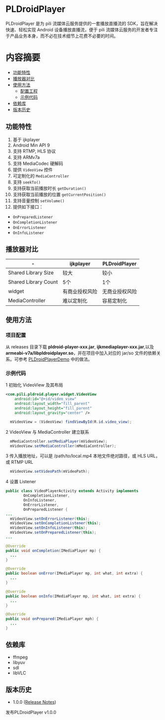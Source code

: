 # PLDroidPlayer
PLDroidPlayer 是为 pili 流媒体云服务提供的一套播放直播流的 SDK，旨在解决快速、轻松实现 Android 设备播放直播流，便于 pili 流媒体云服务的开发者专注于产品业务本身，而不必在技术细节上花费不必要的时间。

# 内容摘要
- [功能特性](#功能特性)
- [播放器对比](#播放器对比)
- [使用方法](#使用方法)
    - [配置工程](#项目配置)
    - [示例代码](#示例代码)
- [依赖库](#依赖库)
- [版本历史](#版本历史)

## 功能特性
1. 基于 ijkplayer
2. Android Min API 9
3. 支持 RTMP, HLS 协议
4. 支持 ARMv7a
5. 支持 MediaCodec 硬解码
6. 提供 `VideoView` 控件
7. 可定制化的 `MediaController`
8. 支持 `seekTo()`
9. 支持获取当前播放时长 `getDuration()`
10. 支持获取当前播放的位置 `getCurrentPosition()`
11. 支持音量控制 `setVolume()`
12. 提供如下接口：
  - `OnPreparedListener`
  - `OnCompletionListener`
  - `OnErrorListener`
  - `OnInfoListener`

## 播放器对比
| -  | ijkplayer | PLDroidPlayer |
|---|---|---|
|Shared Library Size|较大|较小|
|Shared Library Count|5个|1个|
|widget|有商业授权风险|无商业授权风险|
|MediaController|难以定制化|容易定制化|

## 使用方法
### 项目配置
从 releases 目录下载 **pldroid-player-xxx.jar**, **ijkmediaplayer-xxx.jar**,以及 **armeabi-v7a/libpldroidplayer.so**，并在项目中加入对应的 jar/so 文件的依赖关系。可参考 [PLDroidPlayerDemo][1] 中的做法。

### 示例代码

1 初始化 VideoView 及其布局
```XML
<com.pili.pldroid.player.widget.VideoView
    android:id="@+id/video_view"
    android:layout_width="fill_parent"
    android:layout_height="fill_parent"
    android:layout_gravity="center" />
```
```JAVA
  mVideoView = (VideoView) findViewById(R.id.video_view);
```

2 VideoView 与 MediaController 建立联系
```JAVA
  mMediaController.setMediaPlayer(mVideoView);
  mVideoView.setMediaController(mMediaController);
```

3 传入播放地址，可以是 /path/to/local.mp4 本地文件绝对路径，或 HLS URL，或 RTMP URL
```JAVA
  mVideoView.setVideoPath(mVideoPath);
```

4 设置 Listener
```JAVA
public class VideoPlayerActivity extends Activity implements
        OnCompletionListener,
        OnInfoListener,
        OnErrorListener,
        OnPreparedListener {
...
  mVideoView.setOnErrorListener(this);
  mVideoView.setOnCompletionListener(this);
  mVideoView.setOnInfoListener(this);
  mVideoView.setOnPreparedListener(this);
...

@Override
public void onCompletion(IMediaPlayer mp) {
  ...
}

@Override
public boolean onError(IMediaPlayer mp, int what, int extra) {
  ...
}

@Override
public boolean onInfo(IMediaPlayer mp, int what, int extra) {
  ...
}

@Override
public void onPrepared(IMediaPlayer mph) {
  ...
}
```

## 依赖库
* ffmpeg
* libyuv
* sdl
* libVLC

## 版本历史
* 1.0.0 ([Release Notes][2])

发布PLDroidPlayer v1.0.0

[1]: /PLDroidPlayerDemo
[2]: /ReleaseNotes/release-notes-1.0.0.md
